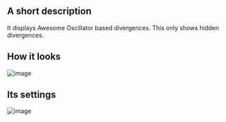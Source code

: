 ## A short description
It displays Awesome Oscillator based divergences. This only shows hidden divergences.

## How it looks
![image](https://github.com/araamas/Pinescript-Scripts/assets/104917239/908047e9-0ab1-43d9-8471-2b7564627018)

## Its settings
![image](https://github.com/araamas/Pinescript-Scripts/assets/104917239/c63dca40-a4a4-41be-8bd7-8cb837da0bfb)

